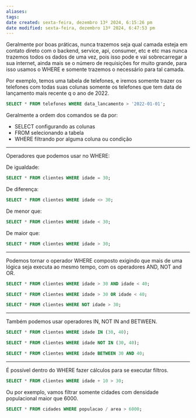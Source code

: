 ```yaml
---
aliases: 
tags: 
date created: sexta-feira, dezembro 13º 2024, 6:15:26 pm
date modified: sexta-feira, dezembro 13º 2024, 6:47:53 pm
---
```

Geralmente por boas práticas, nunca trazemos seja qual camada esteja em contato direto com o backend, service, api, consumer, etc e etc mas nunca trazemos todos os dados de uma vez, pois isso pode e vai sobrecarregar a sua internet, ainda mais se o número de requisições for muito grande, para isso usamos o WHERE e somente trazemos o necessário para tal camada.

Por exemplo, temos uma tabela de telefones, e iremos somente trazer os telefones com todas suas colunas somente os telefones que tem data de lançamento mais recente q o ano de 2022.

```sql
SELECT * FROM telefones WHERE data_lancamento > '2022-01-01';
```

Geralmente a ordem dos comandos se da por:
- SELECT configurando as colunas
- FROM selecionando a tabela
- WHERE filtrando por alguma coluna ou condição

---

Operadores que podemos usar no WHERE:

De igualdade:

```sql
SELECT * FROM clientes WHERE idade = 30;
```

De diferença:

```sql
SELECT * FROM clientes WHERE idade <> 30;
```

De menor que:

```sql
SELECT * FROM clientes WHERE idade < 30;
```


De maior que:

```sql
SELECT * FROM clientes WHERE idade > 30;
```

---

Podemos tornar o operador WHERE composto exigindo que mais de uma lógica seja executa ao mesmo tempo, com os operadores AND, NOT and OR.

```sql
SELECT * FROM clientes WHERE idade > 30 AND idade < 40;
```

```sql
SELECT * FROM clientes WHERE idade > 30 OR idade < 40;
```

```sql
SELECT * FROM clientes WHERE NOT idade > 30;
```

---

Também podemos usar operadores IN, NOT IN and BETWEEN.

```sql
SELECT * FROM clientes WHERE idade IN (30, 40);
```

```sql
SELECT * FROM clientes WHERE idade NOT IN (30, 40);
```

```sql
SELECT * FROM clientes WHERE idade BETWEEN 30 AND 40;
```

---

É possível dentro do WHERE fazer cálculos para se executar filtros.

```sql
SELECT * FROM clientes WHERE idade + 10 > 30;
```

Ou por exemplo, vamos filtrar somente cidades com densidade populacional maior que 6000.

```sql
SELECT * FROM cidades WHERE populacao / area > 6000;
```
